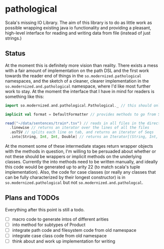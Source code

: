 pathological
============

Scala's missing IO Library. The aim of this library is to do as little work as possible wrapping existing java io functionality and providing a pleasant, high-level interface for reading and writing data from file (instead of just strings.)

Status
------

At the moment this is definitely more vision than reality. There exists a mess with a fair amount of implementation on the path DSL and the first work towards the reader end of things in the `so.modernized.pathological` namespaces, and the sketch of a cleaner, clearer implementation in the `so.modernized.and.pathological` namespace, where I'd like most further work to stay. At the moment the interface that I have in mind for readers is something like this:

```scala
import so.modernized.and.pathological.Pathological._ // this should only really expose the 'read' and 'write' methods, along with the implicit decorator methods needed to complete things

implicit val format = DefaultFormatter // provides methods to go from String => A for some set of As

read("~/data/sentences/train*.tsv") // reads in all files in the directory matching glob
  .linewise // returns an iterator over the lines of all the files
  .asTSV // splits each line on tab, and returns an iterator of Seqs
  .into[String, Int, Int, Double] // returns an Iterator[(String, Int, Int, Double)]
```

At the moment some of these intermediate stages return wrapper objects with the methods in question, I'm willing to be persuaded about whether or not these should be wrappers or implicit methods on the underlying classes. Currently the into methods need to be written manually, and ideally this code would be generated up to arity 22 (to match scala's tuple implementation). Also, the code for case classes (or really any classes that can be fully characterized by their longest constructor) is in `so.modernized.pathological` but not `so.modernized.and.pathologcal`.


Plans and TODOs
---------------

Everything after this point is still a todo.

- [ ] macro code to generate intos of different arities
- [ ] into method for subtypes of Product
- [ ] integrate path code and filesystem code from old namespace
- [ ] integrate case class code from old namespace
- [ ] think about and work up implementation for writing
